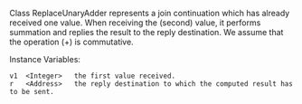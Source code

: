 Class ReplaceUnaryAdder represents a join continuation which has already received one value.
When receiving the (second) value, it performs summation and replies the result to the reply destination.
We assume that the operation (+) is commutative.

Instance Variables:

	v1	<Integer>	the first value received.
	r	<Address>	the reply destination to which the computed result has to be sent.
